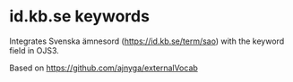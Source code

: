 # id.kb.se keywords

Integrates Svenska ämnesord (https://id.kb.se/term/sao) with the keyword field in OJS3.

Based on https://github.com/ajnyga/externalVocab

